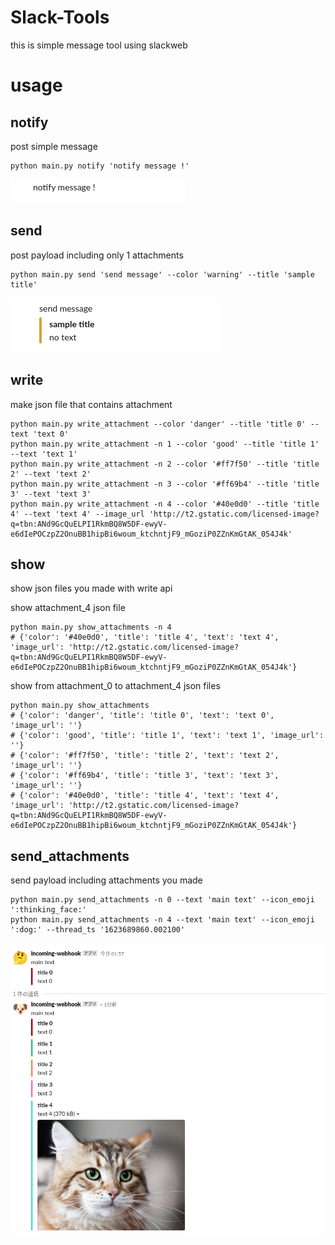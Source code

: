 # Slack-Tools
this is simple message tool using slackweb

# usage

## notify
post simple message
```
python main.py notify 'notify message !'
```
![notify](./img/notify.png)

## send 
post payload including only 1 attachments
```
python main.py send 'send message' --color 'warning' --title 'sample title'
```
![send](./img/send.png)

## write
make json file that contains attachment
```
python main.py write_attachment --color 'danger' --title 'title 0' --text 'text 0'
python main.py write_attachment -n 1 --color 'good' --title 'title 1' --text 'text 1'
python main.py write_attachment -n 2 --color '#ff7f50' --title 'title 2' --text 'text 2'
python main.py write_attachment -n 3 --color '#ff69b4' --title 'title 3' --text 'text 3'
python main.py write_attachment -n 4 --color '#40e0d0' --title 'title 4' --text 'text 4' --image_url 'http://t2.gstatic.com/licensed-image?q=tbn:ANd9GcQuELPI1RkmBQ8W5DF-ewyV-e6dIePOCzpZ2OnuBB1hipBi6woum_ktchntjF9_mGoziP0ZZnKmGtAK_054J4k'
```

## show 
show json files you made with write api

show attachment_4 json file
```
python main.py show_attachments -n 4
# {'color': '#40e0d0', 'title': 'title 4', 'text': 'text 4', 'image_url': 'http://t2.gstatic.com/licensed-image?q=tbn:ANd9GcQuELPI1RkmBQ8W5DF-ewyV-e6dIePOCzpZ2OnuBB1hipBi6woum_ktchntjF9_mGoziP0ZZnKmGtAK_054J4k'}
```

show from attachment_0 to attachment_4 json files 
```
python main.py show_attachments
# {'color': 'danger', 'title': 'title 0', 'text': 'text 0', 'image_url': ''}
# {'color': 'good', 'title': 'title 1', 'text': 'text 1', 'image_url': ''}
# {'color': '#ff7f50', 'title': 'title 2', 'text': 'text 2', 'image_url': ''}
# {'color': '#ff69b4', 'title': 'title 3', 'text': 'text 3', 'image_url': ''}
# {'color': '#40e0d0', 'title': 'title 4', 'text': 'text 4', 'image_url': 'http://t2.gstatic.com/licensed-image?q=tbn:ANd9GcQuELPI1RkmBQ8W5DF-ewyV-e6dIePOCzpZ2OnuBB1hipBi6woum_ktchntjF9_mGoziP0ZZnKmGtAK_054J4k'}
```

## send_attachments
send payload including attachments you made
```
python main.py send_attachments -n 0 --text 'main text' --icon_emoji ':thinking_face:' 
python main.py send_attachments -n 4 --text 'main text' --icon_emoji ':dog:' --thread_ts '1623689860.002100'
```
![send_attachments](./img/send_attachments.png)